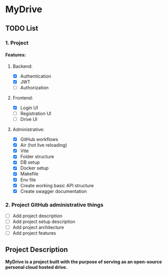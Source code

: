 # MyDrive

## TODO List

### 1. Project

#### Features: 

1. Backend:

   - [X] Authentication
   - [X] JWT
   - [ ] Authorization
   
2. Frontend:

   - [X] Login UI
   - [ ] Registration UI
   - [ ] Drive UI

3. Administrative:
    - [X] GitHub workflows
    - [x] Air (hot live reloading)
    - [X] Vite
    - [X] Folder structure
    - [X] DB setup
    - [X] Docker setup
    - [X] Makefile 
    - [X] Env file
    - [X] Create working basic API structure
    - [X] Create swagger documentation

### 2. Project GitHub administrative things
   - [ ] Add project description
   - [ ] Add project setup description
   - [ ] Add project architecture
   - [ ] Add project features

## Project Description

**MyDrive is a project built with the purpose of serving as an open-source personal cloud hosted drive.**